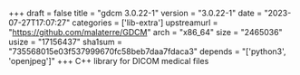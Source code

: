 +++
draft = false
title = "gdcm 3.0.22-1"
version = "3.0.22-1"
date = "2023-07-27T17:07:27"
categories = ['lib-extra']
upstreamurl = "https://github.com/malaterre/GDCM"
arch = "x86_64"
size = "2465036"
usize = "17156437"
sha1sum = "735568015e03f537999670fc58beb7daa7fdaca3"
depends = "['python3', 'openjpeg']"
+++
C++ library for DICOM medical files
